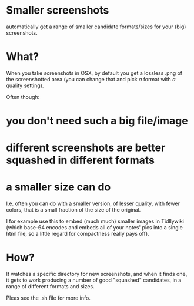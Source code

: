 # Smaller screenshots
 
automatically get a range of smaller candidate formats/sizes for your (big) screenshots.

# What?

When you take screenshots in OSX, by default you get a lossless .png of the screenshotted area (you can change that and pick *a* format with *a* quality setting).

Often though:

# you don't need such a big file/image
# different screenshots are better squashed in different formats
# a smaller size can do

I.e. often you can do with a smaller version, of lesser quality, with fewer colors, that is a small fraction of the size of the original.

I for example use this to embed (much much) smaller images in Tidllywiki (which base-64 encodes and embeds all of your notes' pics into a single html file, so a little regard for compactness really pays off).

# How?

It watches a specific directory for new screenshots, and when it finds one, it gets to work producing a number of good "squashed" candidates, in a range of different formats and sizes.

Pleas see the .sh file for more info.